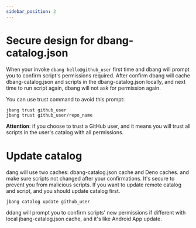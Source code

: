 ```yaml
---
sidebar_position: 2
---
```


# Secure design for dbang-catalog.json

When your invoke `dbang hello@github_user` first time and dbang will prompt you to confirm script's permissions required.
After confirm dbang will cache dbang-catalog.json and scripts in the dbang-catalog.json locally, and next time to run script again, dbang will not ask for permission again.

You can use trust command to avoid this prompt:

```shell
jbang trust github_user
jbang trust github_user/repo_name
```

**Attention**: if you choose to trust a GitHub user, and it means you will trust all scripts in the user's catalog with all permissions.

# Update catalog

dang will use two caches: dbang-catalog.json cache and Deno caches. and make sure scripts not changed after your confirmations. 
It's secure to prevent you from malicious scripts.  If you want to update remote catalog and script, and you should update catalog first.

```shell
jbang catalog update github_user 
```

ddang will prompt you to confirm scripts' new permissions if different with local jbang-catalog.json cache, and it's like Android App update.
